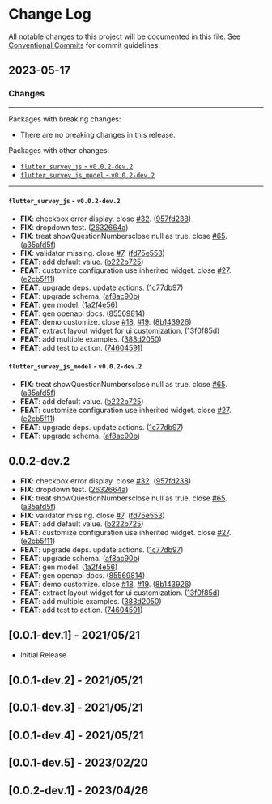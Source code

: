# Change Log

All notable changes to this project will be documented in this file.
See [Conventional Commits](https://conventionalcommits.org) for commit guidelines.

## 2023-05-17

### Changes

---

Packages with breaking changes:

 - There are no breaking changes in this release.

Packages with other changes:

 - [`flutter_survey_js` - `v0.0.2-dev.2`](#flutter_survey_js---v002-dev2)
 - [`flutter_survey_js_model` - `v0.0.2-dev.2`](#flutter_survey_js_model---v002-dev2)

---

#### `flutter_survey_js` - `v0.0.2-dev.2`

 - **FIX**: checkbox error display. close [#32](https://github.com/Goxiaoy/flutter_survey_js/issues/32). ([957fd238](https://github.com/Goxiaoy/flutter_survey_js/commit/957fd238407533cea3d18f273fa2054db7d3212e))
 - **FIX**: dropdown test. ([2632664a](https://github.com/Goxiaoy/flutter_survey_js/commit/2632664afe745656b2467194db514a0b3440967d))
 - **FIX**: treat showQuestionNumbersclose null as true.  close [#65](https://github.com/Goxiaoy/flutter_survey_js/issues/65). ([a35afd5f](https://github.com/Goxiaoy/flutter_survey_js/commit/a35afd5f25f245eb97fd9beb78ba09a86b3779be))
 - **FIX**: validator missing. close [#7](https://github.com/Goxiaoy/flutter_survey_js/issues/7). ([fd75e553](https://github.com/Goxiaoy/flutter_survey_js/commit/fd75e5533d80254cf108f1d4302e7a9f261b6d74))
 - **FEAT**: add default value. ([b222b725](https://github.com/Goxiaoy/flutter_survey_js/commit/b222b7259fdc94ed817d8ad205f1d1afa53de437))
 - **FEAT**: customize configuration use inherited widget. close [#27](https://github.com/Goxiaoy/flutter_survey_js/issues/27). ([e2cb5f11](https://github.com/Goxiaoy/flutter_survey_js/commit/e2cb5f11f6fbe63fbf3eba8e454e7f3941fb4493))
 - **FEAT**: upgrade deps. update actions. ([1c77db97](https://github.com/Goxiaoy/flutter_survey_js/commit/1c77db97f33a30cb16378803ce2b11e9283063ec))
 - **FEAT**: upgrade schema. ([af8ac90b](https://github.com/Goxiaoy/flutter_survey_js/commit/af8ac90bafb4f24bca7c4ad17b8f2013531e8824))
 - **FEAT**: gen model. ([1a2f4e56](https://github.com/Goxiaoy/flutter_survey_js/commit/1a2f4e560a8b32deb4103d38a119fe010a327818))
 - **FEAT**: gen openapi docs. ([85569814](https://github.com/Goxiaoy/flutter_survey_js/commit/85569814d1bcba4ee615a322113a8befde6f425e))
 - **FEAT**: demo customize. close [#18](https://github.com/Goxiaoy/flutter_survey_js/issues/18), [#19](https://github.com/Goxiaoy/flutter_survey_js/issues/19). ([8b143926](https://github.com/Goxiaoy/flutter_survey_js/commit/8b143926ab91d8d1388945501f296b7441220168))
 - **FEAT**: extract layout widget for ui customization. ([13f0f85d](https://github.com/Goxiaoy/flutter_survey_js/commit/13f0f85d3d1b062fd2f765cb5435072f835f6bb1))
 - **FEAT**: add multiple examples. ([383d2050](https://github.com/Goxiaoy/flutter_survey_js/commit/383d20506a827f0b0a15329b57f2385117d80578))
 - **FEAT**: add test to action. ([74604591](https://github.com/Goxiaoy/flutter_survey_js/commit/74604591f261562d4fa6a44434fc935b7ed867af))

#### `flutter_survey_js_model` - `v0.0.2-dev.2`

 - **FIX**: treat showQuestionNumbersclose null as true.  close [#65](https://github.com/Goxiaoy/flutter_survey_js/issues/65). ([a35afd5f](https://github.com/Goxiaoy/flutter_survey_js/commit/a35afd5f25f245eb97fd9beb78ba09a86b3779be))
 - **FEAT**: add default value. ([b222b725](https://github.com/Goxiaoy/flutter_survey_js/commit/b222b7259fdc94ed817d8ad205f1d1afa53de437))
 - **FEAT**: customize configuration use inherited widget. close [#27](https://github.com/Goxiaoy/flutter_survey_js/issues/27). ([e2cb5f11](https://github.com/Goxiaoy/flutter_survey_js/commit/e2cb5f11f6fbe63fbf3eba8e454e7f3941fb4493))
 - **FEAT**: upgrade deps. update actions. ([1c77db97](https://github.com/Goxiaoy/flutter_survey_js/commit/1c77db97f33a30cb16378803ce2b11e9283063ec))
 - **FEAT**: upgrade schema. ([af8ac90b](https://github.com/Goxiaoy/flutter_survey_js/commit/af8ac90bafb4f24bca7c4ad17b8f2013531e8824))

## 0.0.2-dev.2

 - **FIX**: checkbox error display. close [#32](https://github.com/Goxiaoy/flutter_survey_js/issues/32). ([957fd238](https://github.com/Goxiaoy/flutter_survey_js/commit/957fd238407533cea3d18f273fa2054db7d3212e))
 - **FIX**: dropdown test. ([2632664a](https://github.com/Goxiaoy/flutter_survey_js/commit/2632664afe745656b2467194db514a0b3440967d))
 - **FIX**: treat showQuestionNumbersclose null as true.  close [#65](https://github.com/Goxiaoy/flutter_survey_js/issues/65). ([a35afd5f](https://github.com/Goxiaoy/flutter_survey_js/commit/a35afd5f25f245eb97fd9beb78ba09a86b3779be))
 - **FIX**: validator missing. close [#7](https://github.com/Goxiaoy/flutter_survey_js/issues/7). ([fd75e553](https://github.com/Goxiaoy/flutter_survey_js/commit/fd75e5533d80254cf108f1d4302e7a9f261b6d74))
 - **FEAT**: add default value. ([b222b725](https://github.com/Goxiaoy/flutter_survey_js/commit/b222b7259fdc94ed817d8ad205f1d1afa53de437))
 - **FEAT**: customize configuration use inherited widget. close [#27](https://github.com/Goxiaoy/flutter_survey_js/issues/27). ([e2cb5f11](https://github.com/Goxiaoy/flutter_survey_js/commit/e2cb5f11f6fbe63fbf3eba8e454e7f3941fb4493))
 - **FEAT**: upgrade deps. update actions. ([1c77db97](https://github.com/Goxiaoy/flutter_survey_js/commit/1c77db97f33a30cb16378803ce2b11e9283063ec))
 - **FEAT**: upgrade schema. ([af8ac90b](https://github.com/Goxiaoy/flutter_survey_js/commit/af8ac90bafb4f24bca7c4ad17b8f2013531e8824))
 - **FEAT**: gen model. ([1a2f4e56](https://github.com/Goxiaoy/flutter_survey_js/commit/1a2f4e560a8b32deb4103d38a119fe010a327818))
 - **FEAT**: gen openapi docs. ([85569814](https://github.com/Goxiaoy/flutter_survey_js/commit/85569814d1bcba4ee615a322113a8befde6f425e))
 - **FEAT**: demo customize. close [#18](https://github.com/Goxiaoy/flutter_survey_js/issues/18), [#19](https://github.com/Goxiaoy/flutter_survey_js/issues/19). ([8b143926](https://github.com/Goxiaoy/flutter_survey_js/commit/8b143926ab91d8d1388945501f296b7441220168))
 - **FEAT**: extract layout widget for ui customization. ([13f0f85d](https://github.com/Goxiaoy/flutter_survey_js/commit/13f0f85d3d1b062fd2f765cb5435072f835f6bb1))
 - **FEAT**: add multiple examples. ([383d2050](https://github.com/Goxiaoy/flutter_survey_js/commit/383d20506a827f0b0a15329b57f2385117d80578))
 - **FEAT**: add test to action. ([74604591](https://github.com/Goxiaoy/flutter_survey_js/commit/74604591f261562d4fa6a44434fc935b7ed867af))

## [0.0.1-dev.1] - 2021/05/21

* Initial Release

## [0.0.1-dev.2] - 2021/05/21

## [0.0.1-dev.3] - 2021/05/21

## [0.0.1-dev.4] - 2021/05/21

## [0.0.1-dev.5] - 2023/02/20

## [0.0.2-dev.1] - 2023/04/26